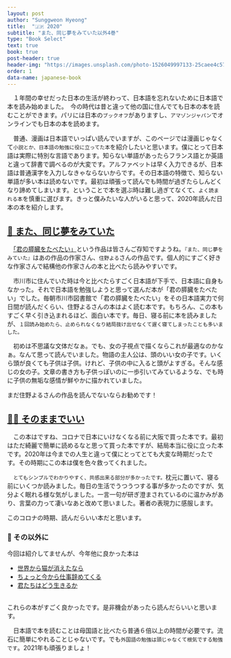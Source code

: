 ```yaml
---
layout: post
author: "Sunggweon Hyeong"
title:  "🇯🇵 2020"
subtitle: "また、同じ夢をみていた以外4巻"
type: "Book Select"
text: true
book: true
post-header: true
header-img: "https://images.unsplash.com/photo-1526049997133-25caee4c5796?ixid=MXwxMjA3fDB8MHxwaG90by1wYWdlfHx8fGVufDB8fHw%3D&ixlib=rb-1.2.1&auto=format&fit=crop&w=1948&q=80"
order: 1
data-name: japanese-book
---
```


　１年間の幸せだった日本の生活が終わって、日本語を忘れないために日本語で本を読み始めました。　今の時代は昔と違って他の国に住んでても日本の本を読むことができます。パリには日本の`ブックオフ`がありますし、`アマゾンジャパン`でオンラインでも日本の本を読めます。

　普通、漫画は日本語でいっぱい読んでいますが、このページでは漫画じゃなくて`小説とか、日本語の勉強に役に立ってた本`を紹介したいと思います。僕にとって日本語は実際に特別な言語であります。知らない単語があったらフランス語とか英語と違って辞書で調べるのが大変です。アルファベットは早く入力できるが、日本語は普通漢字を入力しなきゃならないからです。その日本語の特徴で、知らない単語が多い本は読めないです。最初は頑張って読んでも時間が過ぎたらしんどくなり諦めてしまいます。ということで本を選ぶ時は難し過ぎてなくて、`よく読まれる本`を慎重に選びます。きっと僕みたいな人がいると思って、2020年読んだ日本の本を紹介します。

## [🛌 また、同じ夢をみていた](https://www.amazon.co.jp/-/en/住野-よる/dp/4575239453/ref=sr_1_1?crid=3FLMJVZ19EXBC&dchild=1&keywords=また同じ夢を見ていた&qid=1609153129&sprefix=また同じ%2Caps%2C-1&sr=8-1)


　[「君の膵臓をたべたい」](https://www.amazon.co.jp/-/en/住野-よる/dp/4575519944/ref=pd_sbs_3?pd_rd_w=fYSwL&pf_rd_p=c295905f-82f9-4d73-8142-c393a4211258&pf_rd_r=HNHHH8KTKNFKE7REP1YQ&pd_rd_r=b277f407-c1ce-45da-8433-046cd41d211e&pd_rd_wg=yy9UF&pd_rd_i=4575519944&psc=1)という作品は皆さんご存知ですようね。`『また、同じ夢をみていた』`はあの作品の作家さん、`住野よる`さんの作品です。個人的にすごく好きな作家さんで結構他の作家さんの本と比べたら読みやすいです。

　市川市に住んでいた時は今と比べたらすごく日本語が下手で、日本語に自身もなかった。それで日本語を勉強しようと思って選んだ本が「君の膵臓をたべたい」でした。毎朝市川市図書館で「君の膵臓をたべたい」をその日本語実力で何日間が読んだくらい、住野よるさんの本はよく読む本です。もちろん、この本もすごく早く引き込まれるほど、面白い本です。毎日、寝る前に本を読みましたが、`１回読み始めたら、止められなくなり結局抜け出せなくて遅く寝てしまったことも多いました。`

　初めは不思議な文体だなぁ。でも、女の子視点で描くならこれが最適なのかなぁ。なんて思って読んでいました。物語の主人公は、頭のいい女の子です。いくら頭が良くても子供は子供。けれど、子供の中に入ると頭がよすぎる。そんな感じの女の子。文章の書き方も子供っぽいのに一歩引いてみているような、でも時に子供の無垢な感情が鮮やかに描かれていました。

まだ住野よるさんの作品を読んでないならお勧めです！

## [🙆‍♂️ そのままでいい](https://www.amazon.co.jp/-/en/“Sonomama-Alright-English-Language-Guaranteed/dp/4799320394/ref=sr_1_1?dchild=1&keywords=そのままでいい&qid=1609157709&sr=8-1)

　この本はですね、コロナで日本にいけなくなる前に大阪で買った本です。最初はただ綺麗で簡単に読めるなと思って買った本ですが、結局本当に役に立った本です。2020年は今までの人生と違って僕にとってとても大変な時期だったです。その時期にこの本は僕を色々救ってくれました。

　`とてもシンプルでわかりやすく、共感出来る部分が多かったです。`枕元に置いて、寝る前にいくつか読みました。毎日の生活でうつうつする事が多かったのですが、気分よく眠れる様な気がしました。一言一句が研ぎ澄まされているのに温かみがあり、言葉の力って凄いなあと改めて思いました。著者の表現力に感服します。

このコロナの時期、読んだらいい本だと思います。

### 🙋 その以外に

今回は紹介してませんが、今年他に良かった本は
- [世界から猫が消えたなら](https://www.amazon.co.jp/-/en/川村-元気/dp/4094060863/ref=sr_1_1?dchild=1&keywords=世界から猫が消えたらなら&qid=1609421693&sr=8-1)
- [ちょっと今から仕事辞めてくる](https://www.amazon.co.jp/-/en/北川恵海/dp/4048692712/ref=sr_1_1?dchild=1&keywords=ちょっと今から仕事辞めてくる&qid=1609421706&rnid=2321267051&s=books&sr=1-1)
- [君たちはどう生きるか](https://www.amazon.co.jp/-/en/吉野源三郎/dp/4838729472/ref=sr_1_1?dchild=1&keywords=君たちはどう生きるか&qid=1609421734&s=books&sr=1-1)
<br/><br/>

これらの本がすごく良かったです。是非機会があったら読んだらいいと思います。

　日本語で本を読むことは母国語と比べたら普通６倍以上の時間が必要です。流石に簡単にやれることじゃないです。でも`外国語の勉強は頭じゃなくて根気でする勉強です`。2021年も頑張りましょ！